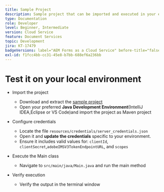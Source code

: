 ```yaml
---
title: Sample Project
description: Sample project that can be imported and executed in your environment
type: Documentation
role: Developer
level: Beginner, Intermediate
version: Cloud Service
feature: Document Services
topic: Development
jira: KT-17479
badgeVersions: label="AEM Forms as a Cloud Service" before-title="false"
exl-id: f1fcc4bb-cc31-45e8-b7bb-688ef6a236bb
---
```

# Test it on your local environment

*   Import the project

    * Download and extract the [sample project](./assets/formsdocumentservices.zip)
    * Open your preferred **Java Development Environment**(IntelliJ IDEA,Eclipse or VS Code)and import the project as Maven project
*   Configure credentials

    *   Locate the file `resources/credentials/server_credentials.json`
    *   Open it and **update the credentials** specific to your environment.
    *   Ensure it includes valid values for:
 `clientId`, `clientSecret`,`adobeIMSV3TokenEndpointURL`, and 
`scopes`

*   Execute the Main class

    * Navigate to `src/main/java/Main.java` and run the main method

*   Verify execution
    * Verify the output in the terminal window
